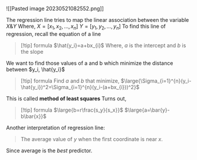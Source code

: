 ![[Pasted image 20230521082552.png]]

The regression line tries to map the linear association between the variable $X \& Y$
Where,
	$X=[x_1, x_2, \dots, x_n]$
	$Y=[y_1, y_2, \dots, y_n]$
To find this line of regression, recall the equation of a line
> [!tip] formula
> $\hat{y_i}=a+bx_{i}$
> Where, *a* is the intercept and *b* is the slope

We want to find those values of a and b which minimize the distance between $y_i, \hat{y_i}$


> [!tip] formula
> Find *a* and *b* that minimize,
> $\large{\Sigma_{i=1}^{n}(y_i-\hat{y_i})^2=\Sigma_{i=1}^{n}(y_i-(a+bx_{i}))^2}$

This is called **method of least squares**
Turns out,
> [!tip] formula
> $\large{b=r\frac{s_y}{s_x}}$
> $\large{a=\bar{y}-b\bar{x}}$

Another interpretation of regression line: 
> The average value of *y* when the first coordinate is near *x*.

Since average is the *best* predictor.